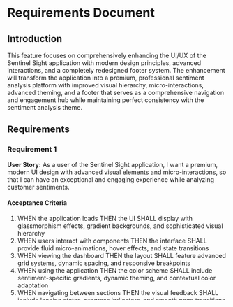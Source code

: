 # Requirements Document

## Introduction

This feature focuses on comprehensively enhancing the UI/UX of the Sentinel Sight application with modern design principles, advanced interactions, and a completely redesigned footer system. The enhancement will transform the application into a premium, professional sentiment analysis platform with improved visual hierarchy, micro-interactions, advanced theming, and a footer that serves as a comprehensive navigation and engagement hub while maintaining perfect consistency with the sentiment analysis theme.

## Requirements

### Requirement 1

**User Story:** As a user of the Sentinel Sight application, I want a premium, modern UI design with advanced visual elements and micro-interactions, so that I can have an exceptional and engaging experience while analyzing customer sentiments.

#### Acceptance Criteria

1. WHEN the application loads THEN the UI SHALL display with glassmorphism effects, gradient backgrounds, and sophisticated visual hierarchy
2. WHEN users interact with components THEN the interface SHALL provide fluid micro-animations, hover effects, and state transitions
3. WHEN viewing the dashboard THEN the layout SHALL feature advanced grid systems, dynamic spacing, and responsive breakpoints
4. WHEN using the application THEN the color scheme SHALL include sentiment-specific gradients, dynamic theming, and contextual color adaptation
5. WHEN navigating between sections THEN the visual feedback SHALL include loading states, progress indicators, and smooth page transitions
6. WHEN interacting with sentiment results THEN they SHALL display with animated emotion indicators, confidence meters, and visual sentiment mapping
7. WHEN viewing cards and components THEN they SHALL feature subtle shadows, border animations, and depth effects

### Requirement 2

**User Story:** As a user, I want a comprehensive, multi-functional footer that serves as a complete navigation and engagement hub with advanced features and perfect design integration, so that I can access all important functionality and information seamlessly.

#### Acceptance Criteria

1. WHEN viewing the footer THEN it SHALL feature a multi-column layout with distinct sections for navigation, features, resources, and engagement
2. WHEN the footer is displayed THEN it SHALL include sentiment-themed branding, dynamic logo animations, and contextual color schemes
3. WHEN users interact with footer elements THEN they SHALL provide advanced hover effects, icon animations, and interactive feedback
4. WHEN viewing on different devices THEN the footer SHALL adapt with responsive columns, collapsible sections, and mobile-optimized layouts
5. WHEN the footer contains social links THEN they SHALL include platform-specific icons, hover animations, and direct integration capabilities
6. WHEN viewing the footer THEN it SHALL display real-time statistics, recent analysis counts, and system status indicators
7. WHEN users engage with footer forms THEN they SHALL provide inline validation, success animations, and error handling
8. WHEN the footer loads THEN it SHALL include subtle entrance animations and progressive disclosure of content

### Requirement 3

**User Story:** As a user, I want sophisticated visual components with advanced styling, dynamic layouts, and premium design elements throughout the application, so that the interface provides a world-class, professional experience.

#### Acceptance Criteria

1. WHEN viewing cards and containers THEN they SHALL feature advanced styling with glassmorphism, gradient borders, and dynamic shadows
2. WHEN interacting with buttons and form elements THEN they SHALL provide premium animations, state transitions, and tactile feedback
3. WHEN viewing the sentiment analysis results THEN they SHALL display with animated charts, progress rings, and interactive visualizations
4. WHEN using the emotion feed THEN it SHALL feature timeline animations, sentiment-colored indicators, and smooth scrolling effects
5. WHEN viewing technical information THEN it SHALL be presented with collapsible sections, icon indicators, and structured data layouts
6. WHEN loading content THEN the application SHALL display skeleton loaders, progressive loading, and smooth content transitions
7. WHEN viewing data visualizations THEN they SHALL include interactive tooltips, animated transitions, and responsive scaling
8. WHEN using form inputs THEN they SHALL feature floating labels, validation animations, and contextual help indicators

### Requirement 4

**User Story:** As a user, I want comprehensive accessibility features and advanced usability enhancements with inclusive design principles, so that the application provides an exceptional experience for all users regardless of their abilities or preferences.

#### Acceptance Criteria

1. WHEN using keyboard navigation THEN all interactive elements SHALL provide visible focus indicators, logical tab order, and keyboard shortcuts
2. WHEN viewing with screen readers THEN all content SHALL have comprehensive ARIA labels, live regions, and semantic markup
3. WHEN using the application with different contrast preferences THEN the design SHALL support high contrast modes, custom themes, and color blind accessibility
4. WHEN interacting with form elements THEN they SHALL provide real-time validation, clear error messages, and success confirmations
5. WHEN viewing error states THEN they SHALL include contextual help, recovery suggestions, and multiple communication channels
6. WHEN using touch devices THEN all interactive elements SHALL have appropriate touch targets, gesture support, and haptic feedback
7. WHEN viewing with reduced motion preferences THEN the application SHALL respect user settings and provide alternative interactions
8. WHEN using the application in different languages THEN the interface SHALL support internationalization and right-to-left layouts

### Requirement 5

**User Story:** As a user, I want the footer to include comprehensive functionality with advanced features like newsletter subscription, feature shortcuts, analytics dashboard, and interactive elements, so that I can maximize my productivity and stay fully engaged with the platform.

#### Acceptance Criteria

1. WHEN viewing the footer THEN it SHALL include an advanced newsletter subscription with email validation, subscription preferences, and confirmation workflows
2. WHEN subscribing to the newsletter THEN the form SHALL provide animated success states, error handling, and subscription management options
3. WHEN viewing the footer THEN it SHALL include quick action buttons for key features like bulk analysis, export data, and settings access
4. WHEN clicking footer navigation links THEN they SHALL provide smooth scrolling, section highlighting, and contextual navigation
5. WHEN viewing the footer THEN it SHALL display dynamic branding, version information, and real-time system status
6. WHEN using the footer THEN it SHALL include interactive elements like sentiment statistics, recent activity feed, and user engagement metrics
7. WHEN viewing footer resources THEN they SHALL include documentation links, API references, and help center integration
8. WHEN the footer displays contact information THEN it SHALL include multiple communication channels, support chat integration, and feedback forms

### Requirement 6

**User Story:** As a user, I want advanced theming and personalization options throughout the application, so that I can customize the interface to match my preferences and work environment.

#### Acceptance Criteria

1. WHEN using the application THEN it SHALL support multiple theme variants including light, dark, and high contrast modes
2. WHEN switching themes THEN the transition SHALL be smooth with animated color changes and preserved user preferences
3. WHEN personalizing the interface THEN users SHALL be able to customize dashboard layouts, widget arrangements, and color preferences
4. WHEN viewing sentiment results THEN the color schemes SHALL be customizable while maintaining accessibility standards
5. WHEN using the application THEN theme preferences SHALL persist across sessions and sync across devices
6. WHEN viewing in different environments THEN the application SHALL support automatic theme switching based on system preferences
7. WHEN customizing themes THEN users SHALL have access to preset themes, custom color pickers, and theme sharing capabilities

### Requirement 7

**User Story:** As a user, I want enhanced performance and loading experiences with optimized animations and smooth interactions, so that the application feels fast and responsive at all times.

#### Acceptance Criteria

1. WHEN the application loads THEN it SHALL display progressive loading with skeleton screens and smooth content reveals
2. WHEN navigating between sections THEN transitions SHALL be optimized for 60fps performance with hardware acceleration
3. WHEN processing sentiment analysis THEN the UI SHALL provide real-time progress indicators and background processing feedback
4. WHEN viewing large datasets THEN the interface SHALL implement virtual scrolling and lazy loading for optimal performance
5. WHEN using animations THEN they SHALL be optimized for different device capabilities and respect user motion preferences
6. WHEN interacting with components THEN response times SHALL be under 100ms with immediate visual feedback
7. WHEN loading external resources THEN the application SHALL provide fallback states and graceful degradation